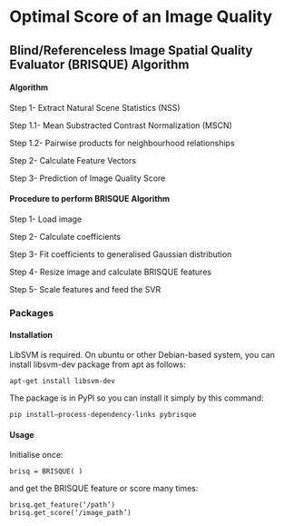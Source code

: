 # Optimal Score of an Image Quality


## Blind/Referenceless Image Spatial Quality Evaluator (BRISQUE) Algorithm


#### Algorithm

 Step 1- Extract Natural Scene Statistics (NSS)
    
 Step 1.1- Mean Substracted Contrast Normalization (MSCN) 
    
 Step 1.2- Pairwise products for neighbourhood relationships
  
 Step 2- Calculate Feature Vectors
  
 Step 3- Prediction of Image Quality Score


#### Procedure to perform BRISQUE Algorithm

Step 1- Load image
  
Step 2- Calculate coefficients 
  
Step 3- Fit coefficients to generalised Gaussian distribution 
  
Step 4- Resize image and calculate BRISQUE features
  
Step 5- Scale features and feed the SVR 
 

### Packages


#### Installation

LibSVM is required. On ubuntu or other Debian-based system, you can install libsvm-dev package from apt as follows:
		
    apt-get install libsvm-dev

The package is in PyPl so you can install it simply by this command:
		
    pip install—process-dependency-links pybrisque


#### Usage

Initialise once:
		
    brisq = BRISQUE( )

and get the BRISQUE feature or score many times:
		
    brisq.get_feature(‘/path’)
	brisq.get_score(‘/image_path’)

